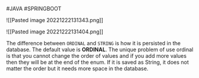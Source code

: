 #JAVA #SPRINGBOOT 

![[Pasted image 20221222131343.png]]

![[Pasted image 20221222131404.png]]

The difference between `ORDINAL` and `STRING` is how it is persisted in the database. The default value is **ORDINAL**. The unique problem of use ordinal is that you cannot change the order of values and if you add more values then they will be at the end of the enum. If it is saved as String, it does not matter the order but it needs more space in the database.